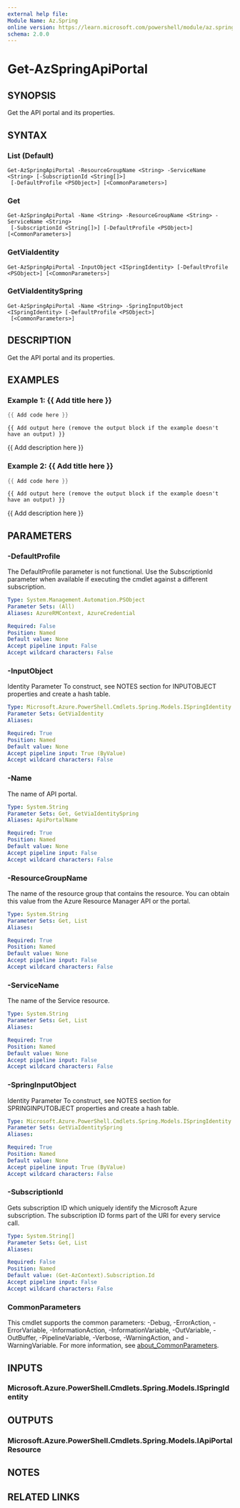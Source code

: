 ```yaml
---
external help file:
Module Name: Az.Spring
online version: https://learn.microsoft.com/powershell/module/az.spring/get-azspringapiportal
schema: 2.0.0
---
```


# Get-AzSpringApiPortal

## SYNOPSIS
Get the API portal and its properties.

## SYNTAX

### List (Default)
```
Get-AzSpringApiPortal -ResourceGroupName <String> -ServiceName <String> [-SubscriptionId <String[]>]
 [-DefaultProfile <PSObject>] [<CommonParameters>]
```

### Get
```
Get-AzSpringApiPortal -Name <String> -ResourceGroupName <String> -ServiceName <String>
 [-SubscriptionId <String[]>] [-DefaultProfile <PSObject>] [<CommonParameters>]
```

### GetViaIdentity
```
Get-AzSpringApiPortal -InputObject <ISpringIdentity> [-DefaultProfile <PSObject>] [<CommonParameters>]
```

### GetViaIdentitySpring
```
Get-AzSpringApiPortal -Name <String> -SpringInputObject <ISpringIdentity> [-DefaultProfile <PSObject>]
 [<CommonParameters>]
```

## DESCRIPTION
Get the API portal and its properties.

## EXAMPLES

### Example 1: {{ Add title here }}
```powershell
{{ Add code here }}
```

```output
{{ Add output here (remove the output block if the example doesn't have an output) }}
```

{{ Add description here }}

### Example 2: {{ Add title here }}
```powershell
{{ Add code here }}
```

```output
{{ Add output here (remove the output block if the example doesn't have an output) }}
```

{{ Add description here }}

## PARAMETERS

### -DefaultProfile
The DefaultProfile parameter is not functional.
Use the SubscriptionId parameter when available if executing the cmdlet against a different subscription.

```yaml
Type: System.Management.Automation.PSObject
Parameter Sets: (All)
Aliases: AzureRMContext, AzureCredential

Required: False
Position: Named
Default value: None
Accept pipeline input: False
Accept wildcard characters: False
```

### -InputObject
Identity Parameter
To construct, see NOTES section for INPUTOBJECT properties and create a hash table.

```yaml
Type: Microsoft.Azure.PowerShell.Cmdlets.Spring.Models.ISpringIdentity
Parameter Sets: GetViaIdentity
Aliases:

Required: True
Position: Named
Default value: None
Accept pipeline input: True (ByValue)
Accept wildcard characters: False
```

### -Name
The name of API portal.

```yaml
Type: System.String
Parameter Sets: Get, GetViaIdentitySpring
Aliases: ApiPortalName

Required: True
Position: Named
Default value: None
Accept pipeline input: False
Accept wildcard characters: False
```

### -ResourceGroupName
The name of the resource group that contains the resource.
You can obtain this value from the Azure Resource Manager API or the portal.

```yaml
Type: System.String
Parameter Sets: Get, List
Aliases:

Required: True
Position: Named
Default value: None
Accept pipeline input: False
Accept wildcard characters: False
```

### -ServiceName
The name of the Service resource.

```yaml
Type: System.String
Parameter Sets: Get, List
Aliases:

Required: True
Position: Named
Default value: None
Accept pipeline input: False
Accept wildcard characters: False
```

### -SpringInputObject
Identity Parameter
To construct, see NOTES section for SPRINGINPUTOBJECT properties and create a hash table.

```yaml
Type: Microsoft.Azure.PowerShell.Cmdlets.Spring.Models.ISpringIdentity
Parameter Sets: GetViaIdentitySpring
Aliases:

Required: True
Position: Named
Default value: None
Accept pipeline input: True (ByValue)
Accept wildcard characters: False
```

### -SubscriptionId
Gets subscription ID which uniquely identify the Microsoft Azure subscription.
The subscription ID forms part of the URI for every service call.

```yaml
Type: System.String[]
Parameter Sets: Get, List
Aliases:

Required: False
Position: Named
Default value: (Get-AzContext).Subscription.Id
Accept pipeline input: False
Accept wildcard characters: False
```

### CommonParameters
This cmdlet supports the common parameters: -Debug, -ErrorAction, -ErrorVariable, -InformationAction, -InformationVariable, -OutVariable, -OutBuffer, -PipelineVariable, -Verbose, -WarningAction, and -WarningVariable. For more information, see [about_CommonParameters](http://go.microsoft.com/fwlink/?LinkID=113216).

## INPUTS

### Microsoft.Azure.PowerShell.Cmdlets.Spring.Models.ISpringIdentity

## OUTPUTS

### Microsoft.Azure.PowerShell.Cmdlets.Spring.Models.IApiPortalResource

## NOTES

## RELATED LINKS

